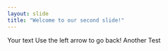 ```yaml
---
layout: slide
title: "Welcome to our second slide!"
---
```


Your text
Use the left arrow to go back!
Another Test
